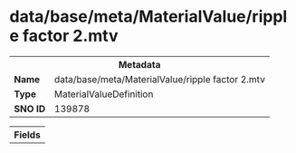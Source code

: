 <h1>data/base/meta/MaterialValue/ripple factor 2.mtv</h1><table><tr><th colspan="100%">Metadata</th></tr><tr><td><b>Name</b></td><td>data/base/meta/MaterialValue/ripple factor 2.mtv</td></tr><tr><td><b>Type</b></td><td>MaterialValueDefinition</td></tr><tr><td><b>SNO ID</b></td><td>139878</td></tr></table>

<table><tr><th colspan="100%">Fields</th></tr></table>

